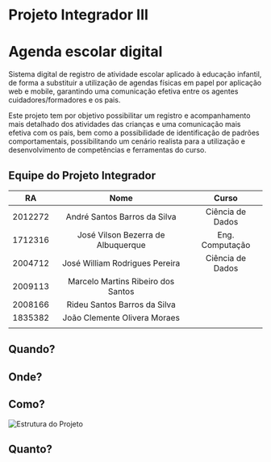 # Projeto Integrador III


# Agenda escolar digital

Sistema digital de registro de atividade escolar aplicado à educação infantil, de forma a substituir a utilização de agendas físicas em papel por aplicação web e mobile, garantindo uma comunicação efetiva entre os agentes cuidadores/formadores e os pais.

Este projeto tem por objetivo possibilitar um registro e acompanhamento mais detalhado dos atividades das crianças e uma comunicação mais efetiva com os pais, bem como a possibilidade de identificação de padrões comportamentais, possibilitando um cenário realista para a utilização e desenvolvimento de competências e ferramentas do curso.

## Equipe do Projeto Integrador

| RA      | Nome                               | Curso            |
|:-------:|:----------------------------------:|:----------------:|
| 2012272 | André Santos Barros da Silva       | Ciência de Dados |
| 1712316 | José Vilson Bezerra de Albuquerque | Eng. Computação  |
| 2004712 | José William Rodrigues Pereira     | Ciência de Dados |
| 2009113 | Marcelo Martins Ribeiro dos Santos |  |
| 2008166 | Rideu Santos Barros da Silva       |  |
| 1835382 | João Clemente Olivera Moraes       |  |
||||

## Quando?

## Onde?
## Como?

![Estrutura do Projeto]()


## Quanto?
